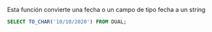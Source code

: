 Esta función convierte una fecha o un campo de tipo fecha a un string 

```sql
SELECT TO_CHAR('10/10/2020') FROM DUAL;
```
